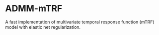 # ADMM-mTRF
A fast implementation of multivariate temporal response function (mTRF) model with elastic net regularization.
